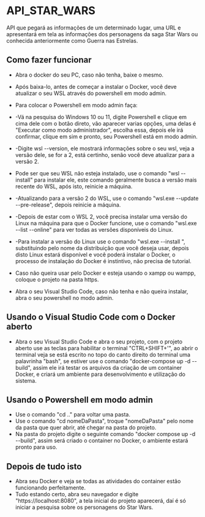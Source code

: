 # API_STAR_WARS

API que pegará as informações de um determinado lugar, uma URL e apresentará em tela as informações dos personagens da saga Star Wars ou conhecida anteriormente como Guerra nas Estrelas.

## Como fazer funcionar

* Abra o docker do seu PC, caso não tenha, baixe o mesmo.
* Após baixa-lo, antes de começar a instalar o Docker, você deve atualizar o seu WSL através do powershell em modo admin.
* Para colocar o Powershell em modo admin faça:
* -Vá na pesquisa do Windows 10 ou 11, digite Powershell e clique em cima dele com o botão direto, vão aparecer varias opções, uma delas é "Executar como modo administrador", escolha essa, depois ele irá confirmar, clique em sim e pronto, seu Powershell está em modo admin.
* -Digite wsl --version, ele mostrará informações sobre o seu wsl, veja a versão dele, se for a 2, está certinho, senão você deve atualizar para a versão 2.

* Pode ser que seu WSL não esteja instalado, use o comando "wsl --install" para instalar ele, este comando geralmente busca a versão mais recente do WSL, após isto, reinicie a máquina.
* -Atualizando para a versão 2 do WSL, use o comando "wsl.exe --update --pre-release", depois reinicie a máquina.
* -Depois de estar com o WSL 2, você precisa instalar uma versão do Linux na máquina para que o Docker funcione, use o comando "wsl.exe --list --online" para ver todas as versões disponíveis do Linux.
* -Para instalar a versão do Linux use o comando "wsl.exe --install <DistroName>", substituindo <DistroName> pelo nome da distribuição que você deseja usar, depois disto Linux estará disponível e você poderá instalar o Docker, o processo de instalação do Docker é instintivo, não precisa de tutorial.

* Caso não queira usar pelo Docker e esteja usando o xampp ou wampp, coloque o projeto na pasta https.
* Abra o seu Visual Studio Code, caso não tenha e não queira instalar, abra o seu powershell no modo admin.

## Usando o Visual Studio Code com o Docker aberto

* Abra o seu Visual Studio Code e abra o seu projeto, com o projeto aberto use as teclas para habilitar o terminal "CTRL+SHIFT+'", ao abrir o terminal veja se está escrito no topo do canto direito do terminal uma palavrinha "bash", se estiver use o comando "docker-compose up -d --build", assim ele irá testar os arquivos da criação de um container Docker, e criará um ambiente para desenvolvimento e utilização do sistema.

## Usando o Powershell em modo admin

* Use o comando "cd .." para voltar uma pasta.
* Use o comando "cd nomeDaPasta", troque "nomeDaPasta" pelo nome da pasta que quer abrir, até chegar na pasta do projeto.
* Na pasta do projeto digite o seguinte comando "docker compose up -d --build", assim será criado o container no Docker, o ambiente estará pronto para uso.

## Depois de tudo isto

* Abra seu Docker e veja se todas as atividades do container estão funcionando perfeitamente.
* Tudo estando certo, abra seu navegador e digite "https://localhost:8080", a tela inicial do projeto aparecerá, daí é só iniciar a pesquisa sobre os personagens do Star Wars.
